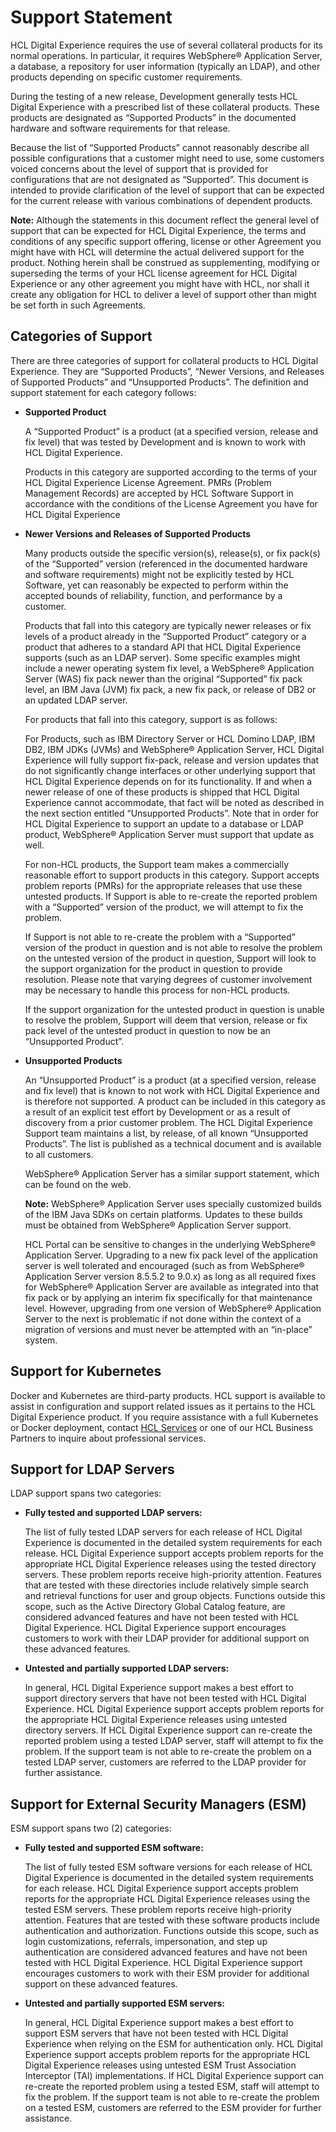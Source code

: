 # Support Statement

HCL Digital Experience requires the use of several collateral products for its normal operations. In particular, it requires WebSphere® Application Server, a database, a repository for user information \(typically an LDAP\), and other products depending on specific customer requirements.

During the testing of a new release, Development generally tests HCL Digital Experience with a prescribed list of these collateral products. These products are designated as “Supported Products” in the documented hardware and software requirements for that release.

Because the list of “Supported Products” cannot reasonably describe all possible configurations that a customer might need to use, some customers voiced concerns about the level of support that is provided for configurations that are not designated as “Supported”. This document is intended to provide clarification of the level of support that can be expected for the current release with various combinations of dependent products.

**Note:** Although the statements in this document reflect the general level of support that can be expected for HCL Digital Experience, the terms and conditions of any specific support offering, license or other Agreement you might have with HCL will determine the actual delivered support for the product. Nothing herein shall be construed as supplementing, modifying or superseding the terms of your HCL license agreement for HCL Digital Experience or any other agreement you might have with HCL, nor shall it create any obligation for HCL to deliver a level of support other than might be set forth in such Agreements.

## Categories of Support

There are three categories of support for collateral products to HCL Digital Experience. They are “Supported Products”, “Newer Versions, and Releases of Supported Products” and “Unsupported Products”. The definition and support statement for each category follows:

-   **Supported Product**

    A “Supported Product” is a product \(at a specified version, release and fix level\) that was tested by Development and is known to work with HCL Digital Experience.

    Products in this category are supported according to the terms of your HCL Digital Experience License Agreement. PMRs \(Problem Management Records\) are accepted by HCL Software Support in accordance with the conditions of the License Agreement you have for HCL Digital Experience

-   **Newer Versions and Releases of Supported Products**

    Many products outside the specific version\(s\), release\(s\), or fix pack\(s\) of the “Supported” version \(referenced in the documented hardware and software requirements\) might not be explicitly tested by HCL Software, yet can reasonably be expected to perform within the accepted bounds of reliability, function, and performance by a customer.

    Products that fall into this category are typically newer releases or fix levels of a product already in the “Supported Product” category or a product that adheres to a standard API that HCL Digital Experience supports \(such as an LDAP server\). Some specific examples might include a newer operating system fix level, a WebSphere® Application Server \(WAS\) fix pack newer than the original “Supported” fix pack level, an IBM Java \(JVM\) fix pack, a new fix pack, or release of DB2 or an updated LDAP server.

    For products that fall into this category, support is as follows:

    For Products, such as IBM Directory Server or HCL Domino LDAP, IBM DB2, IBM JDKs \(JVMs\) and WebSphere® Application Server, HCL Digital Experience will fully support fix-pack, release and version updates that do not significantly change interfaces or other underlying support that HCL Digital Experience depends on for its functionality. If and when a newer release of one of these products is shipped that HCL Digital Experience cannot accommodate, that fact will be noted as described in the next section entitled “Unsupported Products”. Note that in order for HCL Digital Experience to support an update to a database or LDAP product, WebSphere® Application Server must support that update as well.

    For non-HCL products, the Support team makes a commercially reasonable effort to support products in this category. Support accepts problem reports \(PMRs\) for the appropriate releases that use these untested products. If Support is able to re-create the reported problem with a “Supported” version of the product, we will attempt to fix the problem.

    If Support is not able to re-create the problem with a “Supported” version of the product in question and is not able to resolve the problem on the untested version of the product in question, Support will look to the support organization for the product in question to provide resolution. Please note that varying degrees of customer involvement may be necessary to handle this process for non-HCL products.

    If the support organization for the untested product in question is unable to resolve the problem, Support will deem that version, release or fix pack level of the untested product in question to now be an “Unsupported Product”.

-   **Unsupported Products**

    An “Unsupported Product” is a product \(at a specified version, release and fix level\) that is known to not work with HCL Digital Experience and is therefore not supported. A product can be included in this category as a result of an explicit test effort by Development or as a result of discovery from a prior customer problem. The HCL Digital Experience Support team maintains a list, by release, of all known “Unsupported Products”. The list is published as a technical document and is available to all customers.

    WebSphere® Application Server has a similar support statement, which can be found on the web.

    **Note:** WebSphere® Application Server uses specially customized builds of the IBM Java SDKs on certain platforms. Updates to these builds must be obtained from WebSphere® Application Server support.

    HCL Portal can be sensitive to changes in the underlying WebSphere® Application Server. Upgrading to a new fix pack level of the application server is well tolerated and encouraged \(such as from WebSphere® Application Server version 8.5.5.2 to 9.0.x\) as long as all required fixes for WebSphere® Application Server are available as integrated into that fix pack or by applying an interim fix specifically for that maintenance level. However, upgrading from one version of WebSphere® Application Server to the next is problematic if not done within the context of a migration of versions and must never be attempted with an “in-place” system.


## Support for Kubernetes

Docker and Kubernetes are third-party products. HCL support is available to assist in configuration and support related issues as it pertains to the HCL Digital Experience product. If you require assistance with a full Kubernetes or Docker deployment, contact [HCL Services](https://www.hcltechsw.com/wps/portal/resources) or one of our HCL Business Partners to inquire about professional services.

## Support for LDAP Servers

LDAP support spans two categories:

-   **Fully tested and supported LDAP servers:**

    The list of fully tested LDAP servers for each release of HCL Digital Experience is documented in the detailed system requirements for each release. HCL Digital Experience support accepts problem reports for the appropriate HCL Digital Experience releases using the tested directory servers. These problem reports receive high-priority attention. Features that are tested with these directories include relatively simple search and retrieval functions for user and group objects. Functions outside this scope, such as the Active Directory Global Catalog feature, are considered advanced features and have not been tested with HCL Digital Experience. HCL Digital Experience support encourages customers to work with their LDAP provider for additional support on these advanced features.

-   **Untested and partially supported LDAP servers:**

    In general, HCL Digital Experience support makes a best effort to support directory servers that have not been tested with HCL Digital Experience. HCL Digital Experience support accepts problem reports for the appropriate HCL Digital Experience releases using untested directory servers. If HCL Digital Experience support can re-create the reported problem using a tested LDAP server, staff will attempt to fix the problem. If the support team is not able to re-create the problem on a tested LDAP server, customers are referred to the LDAP provider for further assistance.


## Support for External Security Managers \(ESM\)

ESM support spans two \(2\) categories:

-   **Fully tested and supported ESM software:**

    The list of fully tested ESM software versions for each release of HCL Digital Experience is documented in the detailed system requirements for each release. HCL Digital Experience support accepts problem reports for the appropriate HCL Digital Experience releases using the tested ESM servers. These problem reports receive high-priority attention. Features that are tested with these software products include authentication and authorization. Functions outside this scope, such as login customizations, referrals, impersonation, and step up authentication are considered advanced features and have not been tested with HCL Digital Experience. HCL Digital Experience support encourages customers to work with their ESM provider for additional support on these advanced features.

-   **Untested and partially supported ESM servers:**

    In general, HCL Digital Experience support makes a best effort to support ESM servers that have not been tested with HCL Digital Experience when relying on the ESM for authentication only. HCL Digital Experience support accepts problem reports for the appropriate HCL Digital Experience releases using untested ESM Trust Association Interceptor \(TAI\) implementations. If HCL Digital Experience support can re-create the reported problem using a tested ESM, staff will attempt to fix the problem. If the support team is not able to re-create the problem on a tested ESM, customers are referred to the ESM provider for further assistance.


<!-- ???+ "**Related information**"  

[Planning for external security managers](../plan/plan_extsecman.md) -->

